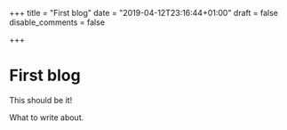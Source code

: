+++
title = "First blog"
date = "2019-04-12T23:16:44+01:00"
draft = false
disable_comments = false

+++

#  First blog

This should be it!

What to write about.
